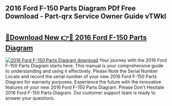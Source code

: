 ## 2016 Ford F-150 Parts Diagram PDf Free Download - Part-qrx Service Owner Guide vTWkl

# <h2><a href="http://dfilgxl.blite.top/?on=2016+Ford+F-150+Parts+Diagram">🔗Download New 👉🔴 2016 Ford F-150 Parts Diagram</a></h2>

[![2016 Ford F-150 Parts Diagram download](https://i.imgur.com/lujVjoI.png)](http://dfilgxl.blite.top/?on=2016+Ford+F-150+Parts+Diagram)
Your journey with the 2016 Ford F-150 Parts Diagram starts here. This manual is your comprehensive guide to understanding and using it effectively. Please Note the Serial Number Locate and record the serial number of your new 2016 Ford F-150 Parts Diagram for warranty purposes. Experience the future with the innovative features of your new 2016 Ford F-150 Parts Diagram. Please Don't Hesitate 2016 Ford F-150 Parts Diagram. Our customer support team is ready to answer your questions.
